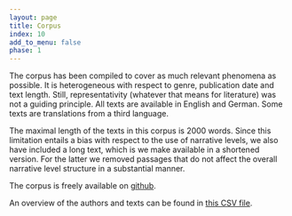 ```yaml
---
layout: page
title: Corpus
index: 10
add_to_menu: false
phase: 1
---
```


The corpus has been compiled to cover as much relevant phenomena as possible. It is heterogeneous with respect to genre, publication date and text length. Still, representativity (whatever that means for literature) was not a guiding principle. All texts are available in English and German. Some texts are translations from a third language.

The maximal length of the texts in this corpus is 2000 words. Since this limitation entails a bias with respect to the use of narrative levels, we also have included a long text, which is we make available in a shortened version. For the latter we removed passages that do not affect the overall narrative level structure in a substantial manner. 

The corpus is freely available on [github](https://github.com/SharedTasksInTheDH/phase-1-development-corpus).

An overview of the authors and texts can be found in [this CSV file](https://github.com/SharedTasksInTheDH/phase-1-development-corpus/blob/master/meta.csv).
